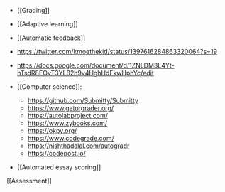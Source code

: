   - [[Grading]]
  - [[Adaptive learning]]
  - [[Automatic feedback]]

  - https://twitter.com/kmoethekid/status/1397616284863320064?s=19
  - https://docs.google.com/document/d/1ZNLDM3L4Yt-hTsdR8EOvT3YL82h9v4HghHdFkwHphYc/edit

  - [[Computer science]]:
      - https://github.com/Submitty/Submitty
      - https://www.gatorgrader.org/
      - https://autolabproject.com/
      - https://www.zybooks.com/
      - https://okpy.org/
      - https://www.codegrade.com/
      - https://nishthadalal.com/autogradr
      - https://codepost.io/

  - [[Automated essay scoring]]

[[Assessment]]